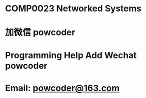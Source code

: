 # COMP0023 Networked Systems
# 加微信 powcoder

# Programming Help Add Wechat powcoder

# Email: powcoder@163.com

